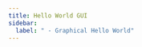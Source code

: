 ```yaml
---
title: Hello World GUI
sidebar:
  label: " - Graphical Hello World"
---
```

<!-- Will be creating a hectic "Hello World" Program -->

<!-- Might end up combining with previous page -->

<!-- TODO: Decide on headings (same or different to cli page) -->
